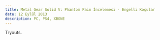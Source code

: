 ```yaml
---
title: Metal Gear Solid V: Phantom Pain İncelemesi - Engelli Koşular
date: 12 Eylül 2013
description: PC, PS4, XBONE
---
```


Tryouts.

